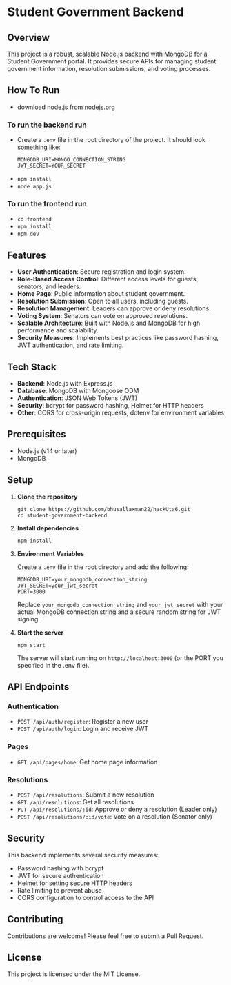 # Student Government Backend

## Overview

This project is a robust, scalable Node.js backend with MongoDB for a Student Government portal. It provides secure APIs for managing student government information, resolution submissions, and voting processes.

## How To Run
- download node.js from [nodejs.org](https://nodejs.org/en)
### To run the **backend** run 
- Create a `.env` file in the root directory of the project. It should look something like:
    ```
    MONGODB_URI=MONGO_CONNECTION_STRING
    JWT_SECRET=YOUR_SECRET
    ```
- `npm install`
- `node app.js`

### To run the **frontend** run 
- `cd frontend`
- `npm install`
- `npm dev`


## Features

- **User Authentication**: Secure registration and login system.
- **Role-Based Access Control**: Different access levels for guests, senators, and leaders.
- **Home Page**: Public information about student government.
- **Resolution Submission**: Open to all users, including guests.
- **Resolution Management**: Leaders can approve or deny resolutions.
- **Voting System**: Senators can vote on approved resolutions.
- **Scalable Architecture**: Built with Node.js and MongoDB for high performance and scalability.
- **Security Measures**: Implements best practices like password hashing, JWT authentication, and rate limiting.

## Tech Stack

- **Backend**: Node.js with Express.js
- **Database**: MongoDB with Mongoose ODM
- **Authentication**: JSON Web Tokens (JWT)
- **Security**: bcrypt for password hashing, Helmet for HTTP headers
- **Other**: CORS for cross-origin requests, dotenv for environment variables

## Prerequisites

- Node.js (v14 or later)
- MongoDB

## Setup

1. **Clone the repository**

   ```
   git clone https://github.com/bhusallaxman22/hackUta6.git
   cd student-government-backend
   ```

2. **Install dependencies**

   ```
   npm install
   ```

3. **Environment Variables**

   Create a `.env` file in the root directory and add the following:

   ```
   MONGODB_URI=your_mongodb_connection_string
   JWT_SECRET=your_jwt_secret
   PORT=3000
   ```

   Replace `your_mongodb_connection_string` and `your_jwt_secret` with your actual MongoDB connection string and a secure random string for JWT signing.

4. **Start the server**

   ```
   npm start
   ```

   The server will start running on `http://localhost:3000` (or the PORT you specified in the .env file).

## API Endpoints

### Authentication

- `POST /api/auth/register`: Register a new user
- `POST /api/auth/login`: Login and receive JWT

### Pages

- `GET /api/pages/home`: Get home page information

### Resolutions

- `POST /api/resolutions`: Submit a new resolution
- `GET /api/resolutions`: Get all resolutions
- `PUT /api/resolutions/:id`: Approve or deny a resolution (Leader only)
- `POST /api/resolutions/:id/vote`: Vote on a resolution (Senator only)

## Security

This backend implements several security measures:

- Password hashing with bcrypt
- JWT for secure authentication
- Helmet for setting secure HTTP headers
- Rate limiting to prevent abuse
- CORS configuration to control access to the API

## Contributing

Contributions are welcome! Please feel free to submit a Pull Request.

## License

This project is licensed under the MIT License.